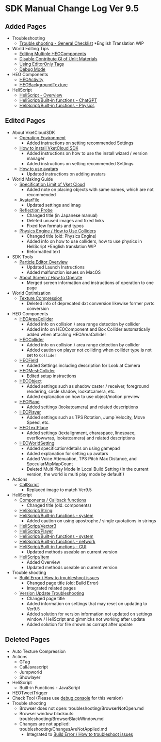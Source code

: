 # SDK Manual Change Log Ver 9.5

## Added Pages

- Troubleshooting
  - [Trouble shooting - General Checklist](https://vrhikky.github.io/VketCloudSDK_Documents/9.5/en/troubleshooting/GeneralChecklist.html) *English Translation WIP
- World Editing Tips
  - [Editing Multiple HEOComponents](https://vrhikky.github.io/VketCloudSDK_Documents/9.5/en/WorldEditingTips/MultiSelect_HEOComponents.html)
  - [Disable Contribute GI of Unlit Materials](https://vrhikky.github.io/VketCloudSDK_Documents/9.5/en/WorldEditingTips/DisableContributeGITool.html)
  - [Using EditorOnly Tags](https://vrhikky.github.io/VketCloudSDK_Documents/9.5/en/WorldEditingTips/EditorOnlyTag.html)
  - [Debug Mode](https://vrhikky.github.io/VketCloudSDK_Documents/9.5/en/WorldEditingTips/DebugMode.html)
- HEO Components
  - [HEOActivity](https://vrhikky.github.io/VketCloudSDK_Documents/9.5/en/ja/HEOComponents/HEOActivity.html)
  - [HEOBackgroundTexture](https://vrhikky.github.io/VketCloudSDK_Documents/9.5/en/HEOComponents/HEOBackgroundTexture.html)
- HeliScript
  - [HeliScript - Overview](https://vrhikky.github.io/VketCloudSDK_Documents/9.5/en/hs/hs_overview.html)
  - [HeliScript/Built-in functions - ChatGPT](https://vrhikky.github.io/VketCloudSDK_Documents/9.5/en/hs/hs_system_chatgpt.html)
  - [HeliScript/Built-in functions - Physics](https://vrhikky.github.io/VketCloudSDK_Documents/9.5/en/hs/hs_system_physics.html)

## Edited Pages

- About VketCloudSDK
  - [Operating Environment](https://vrhikky.github.io/VketCloudSDK_Documents/9.5/en/AboutVketCloudSDK/OperatingEnvironment.html)
    - Added instructions on setting recommended Settings
  - [How to install VketCloud SDK](https://vrhikky.github.io/VketCloudSDK_Documents/9.5/en/AboutVketCloudSDK/SetupSDK_external.html)
    - Added instructions on how to use the install wizard / version manager
    - Added instructions on setting recommended Settings
  - [How to use avatars](https://vrhikky.github.io/VketCloudSDK_Documents/9.5/en/AboutVketCloudSDK/SetupAvatar.html)
    - Updated instructions on adding avatars
- World Making Guide
  - [Specification Limit of Vket Cloud](https://vrhikky.github.io/VketCloudSDK_Documents/9.5/en/WorldMakingGuide/UnityGuidelines.html)
    - Added note on placing objects with same names, which are not recommended
  - [AvatarFile](https://vrhikky.github.io/VketCloudSDK_Documents/9.5/en/WorldMakingGuide/AvatarFile.html)
    - Updated settings and imag
  - [Reflection Probe](https://vrhikky.github.io/VketCloudSDK_Documents/9.5/en/WorldMakingGuide/ReflectionProbe.html)
    - Changed title (in Japanese manual)
    - Deleted unused images and fixed links
    - Fixed few formats and typos
  - [Physics Engine / How to Use Colliders](https://vrhikky.github.io/VketCloudSDK_Documents/9.5/en/WorldMakingGuide/PhysicsEngine.html)
    - Changed title (old: Physics Engine)
    - Added info on how to use colliders, how to use physics in HeliScript *English translation WIP
    - Reformatted text
- SDK Tools
  - [Particle Editor Overview](https://vrhikky.github.io/VketCloudSDK_Documents/9.5/en/particleeditor/pe_about_particleeditor.html)
    - Updated Launch Instructions
    - Added malfunction issues on MacOS
  - [About Screen / How to Operate](https://vrhikky.github.io/VketCloudSDK_Documents/9.5/en/particleeditor/pe_about_screen.html)
    - Merged screen information and instructions of operation to one page
- World Optimization
  - [Texture Compression](https://vrhikky.github.io/VketCloudSDK_Documents/9.5/en/heoexporter/he_TextureCompression.html)
    - Deleted info of deprecated dxt conversion likewise former pvrtc conversion
- HEO Components
  - [HEOAreaCollider](https://vrhikky.github.io/VketCloudSDK_Documents/9.5/en/HEOComponents/HEOAreacollider.html)
    - Added info on collision / area range detection by collider
    - Added info on HEOComponent and Box Collider automatically added when attaching HEOAreaCollider
  - [HEOCollider](https://vrhikky.github.io/VketCloudSDK_Documents/9.5/en/HEOComponents/HEOCollider.html)
    - Added info on collision / area range detection by collider
    - Added caution on player not colliding when collider type is not set to `Collider`
  - [HEOField](https://vrhikky.github.io/VketCloudSDK_Documents/9.5/en/HEOComponents/HEOField.html)
    - Added Settings including description for Look at Camera
  - [HEOMeshCollider](https://vrhikky.github.io/VketCloudSDK_Documents/9.5/en/HEOComponents/HEOMeshCollider.html)
    - Edited setup instructions
  - [HEOObject](https://vrhikky.github.io/VketCloudSDK_Documents/9.5/en/HEOComponents/HEOObject.html)
    - Added settings such as shadow caster / receiver, foreground rendering, circle shadow, lookatcamera, etc.
    - Added explanation on how to use object/motion preview
  - [HEOPlane](https://vrhikky.github.io/VketCloudSDK_Documents/9.5/en/HEOComponents/HEOPlane.html)
    - Added settings (lookatcamera) and related descriptions
  - [HEOPlayer](https://vrhikky.github.io/VketCloudSDK_Documents/9.5/en/HEOComponents/HEOPlayer.html)
    - Added settings such as TPS Rotation, Jump Velocity, Move Speed, etc.
  - [HEOTextPlane](https://vrhikky.github.io/VketCloudSDK_Documents/9.5/en/HEOComponents/HEOTextPlane.html)
    - Added settings (textalignment, charaspace, linespace, overflowwrap, lookatcamera) and related descriptions
  - [HEOWorldSetting](https://vrhikky.github.io/VketCloudSDK_Documents/9.5/en/HEOComponents/HEOWorldSetting.html)
    - Added specification/details on using gamepad
    - Added explanation for setting up avatars
    - Added Voice Attenuation, TPS Pitch Max Distance, and SpecularMipMapCount
    - Deleted Multi Play Mode In Local Build Setting (In the current version, the world is multi play mode by default!)
- Actions
  - [CallScript](https://vrhikky.github.io/VketCloudSDK_Documents/9.5/en/Actions/Programmatic/CallScript.html)
    - Replaced image to match Ver9.5
- HeliScript
  - [Components / Callback functions](https://vrhikky.github.io/VketCloudSDK_Documents/9.5/en/hs/hs_component.html)
    - Changed title (old: components)
  - [HeliScript/String](https://vrhikky.github.io/VketCloudSDK_Documents/9.5/en/hs/hs_string.html)
  - [HeliScript/Built-in functions - system](https://vrhikky.github.io/VketCloudSDK_Documents/9.5/en/hs/hs_system_function.html)
    - Added caution on using apostrophe / single quotations in strings
  - [HeliScript/Vector3](https://vrhikky.github.io/VketCloudSDK_Documents/9.5/en/hs/hs_struct_vector3.html)
  - [HeliScript/Player](https://vrhikky.github.io/VketCloudSDK_Documents/9.5/en/hs/hs_class_player.html)
  - [HeliScript/Built-in functions - system](https://vrhikky.github.io/VketCloudSDK_Documents/9.5/en/hs/hs_system_function.html)
  - [HeliScript/Built-in functions - network](https://vrhikky.github.io/VketCloudSDK_Documents/9.5/en/hs/hs_system_function_net.html)
  - [HeliScript/Built-in functions - GUI](https://vrhikky.github.io/VketCloudSDK_Documents/9.5/en/hs/hs_system_function_gui.html)
    - Updated methods useable on current version
  - [HeliScript/Item](https://vrhikky.github.io/VketCloudSDK_Documents/9.5/en/hs/hs_class_item.html)
    - Added Overview
    - Updated methods useable on current version
- Trouble shooting
  - [Build Error / How to troubleshoot issues](https://vrhikky.github.io/VketCloudSDK_Documents/9.5/en/troubleshooting/BuildError.html)
    - Changed page title (old: Build Error)
    - Integrated related pages
  - [Version Update Troubleshooting](https://vrhikky.github.io/VketCloudSDK_Documents/9.5/en/ja/troubleshooting/VersionUpdateTroubleshooting.html)
    - Changed page title
    - Added information on settings that may reset on updating to Ver9.5
    - Added solution for version information not updated on settings window / HeliScript and gimmicks not working after update
    - Added solution for file shown as corrupt after update

## Deleted Pages

- Auto Texture Compression
- Actions
  - GTag
  - CallJavascript
  - Jumpworld
  - Showlayer
- HeliScript
  - Built-in Functions - JavaScript
- HEOTweetTrigger
- Check Tool (Please use [debug console](https://vrhikky.github.io/VketCloudSDK_Documents/9.5/en/debugconsole/debugconsole.html) for this version)
- Trouble shooting
  - Browser does not open: troubleshooting/BrowserNotOpen.md
  - Browser window blackouts: troubleshooting/BrowserBlackWindow.md
  - Changes are not applied: troubleshooting/ChangesAreNotApplied.md
    - Integrated to [Build Error / How to troubleshoot issues](https://vrhikky.github.io/VketCloudSDK_Documents/9.5/en/troubleshooting/BuildError.html)
